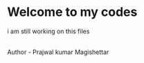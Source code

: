 <h1>Welcome to my codes</h1>
<p>i am still working on this files </p>
<br>
Author - Prajwal kumar Magishettar
